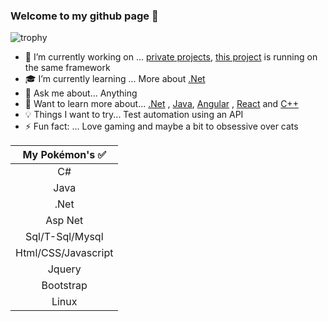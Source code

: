 ### Welcome to my github page 🖖 

![trophy](https://github-profile-trophy.vercel.app/?username=carpenteri1&theme=monokai&title=Issues,Commit,PullRequest,Repositories)

- 🔭 I’m currently working on ... [private projects](), [this project](https://github.com/Carpenteri1/WeatherApp) is running on the same framework
- 🎓 I’m currently learning ... More about [.Net](https://dotnet.microsoft.com/learn/dotnet/what-is-dotnet) 
- 💬 Ask me about... Anything
- 📖 Want to learn more about... [.Net](https://dotnet.microsoft.com/) , [Java](https://docs.oracle.com/en/java/), [Angular](https://angular.io/) , [React](https://reactjs.org/) and [C++](https://docs.microsoft.com/en-us/cpp/dotnet/dotnet-programming-with-cpp-cli-visual-cpp?view=msvc-160)
- 💡 Things I want to try... Test automation using an API
- ⚡ Fun fact: ... Love gaming and maybe a bit to obsessive over cats

| My Pokémon's :white_check_mark:         |
|:--------------------:|  
| C#                   |
| Java                 |  
| .Net                 |
| Asp Net              | 
| Sql/T-Sql/Mysql      |        
| Html/CSS/Javascript  | 
| Jquery               |
| Bootstrap            |
| Linux                |

